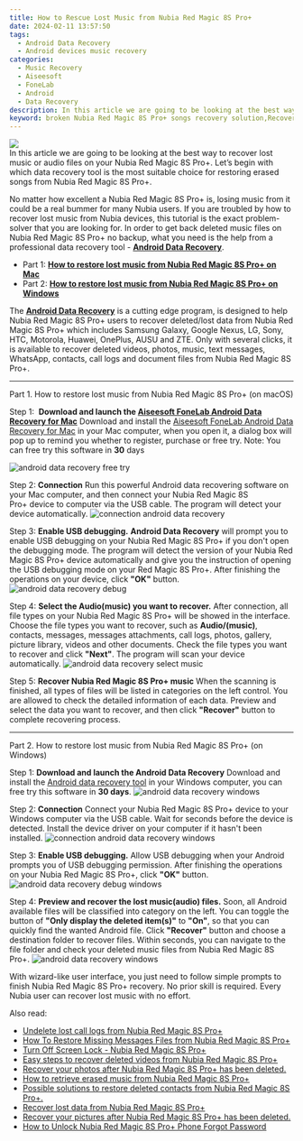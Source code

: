 ```yaml
---
title: How to Rescue Lost Music from Nubia Red Magic 8S Pro+
date: 2024-02-11 13:57:50
tags: 
  - Android Data Recovery
  - Android devices music recovery
categories: 
  - Music Recovery
  - Aiseesoft
  - FoneLab
  - Android
  - Data Recovery
description: In this article we are going to be looking at the best way to recover lost music or audio files on your Nubia Red Magic 8S Pro+. Let’s begin with which data recovery tool is the most suitable choice for restoring erased songs from Nubia Red Magic 8S Pro+.
keyword: broken Nubia Red Magic 8S Pro+ songs recovery solution,Recover deleted songs,undelete songs from Nubia Red Magic 8S Pro+,Regain missing songs on Nubia Red Magic 8S Pro+,broken Nubia Red Magic 8S Pro+ music recovery solution,Unerase music from Nubia Red Magic 8S Pro+,how can i find my deleted music Nubia Red Magic 8S Pro+,Nubia Red Magic 8S Pro+ music disappeared,how to get back deleted song Nubia Red Magic 8S Pro+ phone,how to recover music on Nubia Red Magic 8S Pro+,how can i find my deleted song Nubia Red Magic 8S Pro+,recover song from Nubia Red Magic 8S Pro+
---
```


<img src="https://img0mobiles.techidaily.com/images/best-assets/devices/nubia/nubia-red-magic-8s-proplus/5.jpg" class="atpl-imgstyle"  />

<div class="atpl-content atpl-for-fonelab-android recover-music">

<div class="atpl-post-description-part-1">
In this article we are going to be looking at the best way to recover lost music or audio files on your Nubia Red Magic 8S Pro+. Let’s begin with which data recovery tool is the most suitable choice for restoring erased songs from Nubia Red Magic 8S Pro+.
</div>



<div class="atpl-post-description-part-2">
<div class="tpl-content-sub-paragraph-normal">
  <p>
      No matter how excellent a Nubia Red Magic 8S Pro+ is, losing music from it could be a real bummer for many Nubia users. If you are troubled by how to recover lost music from Nubia  devices, this tutorial is the exact problem-solver that you are looking for. In order to get back deleted music files on Nubia Red Magic 8S Pro+ no backup, what you need is the help from a professional data recovery tool - <a href="https://tools.techidaily.com/aiseesoft-android-data-recovery/" target="_blank" rel="noopener"><strong>Android Data Recovery</strong></a>.
  </p>
</div>
</div>

<ul>
  <li>Part 1: <strong><a href="#p1">How to restore lost music from Nubia Red Magic 8S Pro+ on Mac</a></strong></li>
  <li>Part 2: <strong><a href="#p2">How to restore lost music from Nubia Red Magic 8S Pro+ on Windows</a></strong></li>
</ul>


<div class="atpl-post-description-part-3">
<div class="tpl-content-sub-paragraph-normal">
  <p>
      The <a href="https://tools.techidaily.com/aiseesoft-android-data-recovery/" target="_blank" rel="noopener"><strong>Android Data Recovery</strong></a> is a cutting edge program, is designed to help Nubia Red Magic 8S Pro+ users to recover deleted/lost data from Nubia Red Magic 8S Pro+ which includes Samsung Galaxy, Google Nexus, LG, Sony, HTC, Motorola, Huawei, OnePlus, AUSU and ZTE. Only with several clicks, it is available to recover deleted videos, photos, music, text messages, WhatsApp, contacts, call logs and document files from Nubia Red Magic 8S Pro+.
  </p>
</div>
</div>



<!-- Part 1 -->
<a id="p1" name="p1" ></a><hr>

<div>
  <span class="atpl-step-part-style">Part 1. How to restore lost music from Nubia Red Magic 8S Pro+ (on macOS)</span>
</div>

<span class="atpl-stepstyle-a"><span>Step 1: </span></span> <strong>Download and launch the <a href="https://tools.techidaily.com/aiseesoft-android-data-recovery-for-mac/" target="_blank" rel="noopener">Aiseesoft FoneLab Android Data Recovery for Mac</a></strong>
Download and install the <a href="https://tools.techidaily.com/aiseesoft-android-data-recovery-for-mac/" target="_blank" rel="noopener">Aiseesoft FoneLab Android Data Recovery for Mac</a> in your Mac computer, when you open it, a dialog box will pop up to remind you whether to register, purchase or free try.
Note: You can free try this software in <strong>30</strong> days

<img src="https://tools.techidaily.com/images/apps/aiseesoft/android-data-recovery/mac-free-try.png" class="atpl-imgstyle" alt="android data recovery free try" />

<span class="atpl-stepstyle-a"><span>Step 2: </span></span> <strong>Connection</strong>
Run this powerful Android data recovering software on your Mac computer, and then connect your Nubia Red Magic 8S Pro+ device to computer via the USB cable. The program will detect your device automatically.
<img src="https://tools.techidaily.com/images/apps/aiseesoft/android-data-recovery/mac-connection-interface.jpg" class="atpl-imgstyle" alt="connection android data recovery" />

<span class="atpl-stepstyle-a"><span>Step 3: </span></span> <strong>Enable USB debugging.</strong>
<strong>Android Data Recovery</strong> will prompt you to enable USB debugging on your Nubia Red Magic 8S Pro+ if you don't open the debugging mode. The program will detect the version of your Nubia Red Magic 8S Pro+ device automatically and give you the instruction of opening the USB debugging mode on your Red Magic 8S Pro+. After finishing the operations on your device, click <strong>"OK"</strong> button.
<img src="https://tools.techidaily.com/images/apps/aiseesoft/android-data-recovery/mac-android-usb-debug.jpg"  class="atpl-imgstyle" alt="android data recovery debug" />

<span class="atpl-stepstyle-a"><span>Step 4: </span></span> <strong>Select the Audio(music) you want to recover.</strong>
After connection, all file types on your Nubia Red Magic 8S Pro+ will be showed in the interface. Choose the file types you want to recover, such as <strong>Audio/(music)</strong>, contacts, messages, messages attachments, call logs, photos, gallery, picture library, videos and other documents. Check the file types you want to recover and click <b>"Next"</b>. The program will scan your device automatically.
<img src="https://tools.techidaily.com/images/apps/aiseesoft/android-data-recovery/mac-choose-type-music.jpg" class="atpl-imgstyle" alt="android data recovery select music" />

<span class="atpl-stepstyle-a"><span>Step 5: </span></span> <strong>Recover Nubia Red Magic 8S Pro+ music</strong>
When the scanning is finished, all types of files will be listed in categories on the left control. You are allowed to check the detailed information of each data. Preview and select the data you want to recover, and then click <b>"Recover"</b> button to complete recovering process.


<a id="p2" name="p2"></a><hr>

<!-- Part 2 -->
<div>
  <span class="atpl-step-part-style">Part 2. How to restore lost music from Nubia Red Magic 8S Pro+ (on Windows)</span>
</div>

<span class="atpl-stepstyle-a"><span>Step 1: </span></span> <strong>Download and launch the Android Data Recovery</strong>
Download and install the <a href="https://tools.techidaily.com/aiseesoft-android-data-recovery-for-win/" target="_blank" rel="noopener">Android data recovery tool</a> in your Windows computer, you can free try this software in <b>30 days</b>.
<img src="https://tools.techidaily.com/images/apps/aiseesoft/android-data-recovery/win-start-interface.png"  class="atpl-imgstyle" alt="android data recovery windows" />

<span class="atpl-stepstyle-a"><span>Step 2: </span></span> <strong>Connection</strong>
Connect your Nubia Red Magic 8S Pro+ device to your Windows computer via the USB cable. Wait for seconds before the device is detected. Install the device driver on your computer if it hasn't been installed.
<img src="https://tools.techidaily.com/images/apps/aiseesoft/android-data-recovery/win-connection-interface.png" class="atpl-imgstyle" alt="connection android data recovery windows" />

<span class="atpl-stepstyle-a"><span>Step 3: </span></span> <strong>Enable USB debugging.</strong>
Allow USB debugging when your Android prompts you of USB debugging permission. After finishing the operations on your Nubia Red Magic 8S Pro+, click <b>"OK"</b> button.
<img src="https://tools.techidaily.com/images/apps/aiseesoft/android-data-recovery/win-android-usb-debug.png" class="atpl-imgstyle" alt="android data recovery debug windows" />

<span class="atpl-stepstyle-a"><span>Step 4: </span></span> <strong>Preview and recover the lost music(audio) files.</strong>
Soon, all Android available files will be classified into category on the left. You can toggle the button of <b>"Only display the deleted item(s)"</b> to <b>"On"</b>, so that you can quickly find the wanted Android file. Click <b>"Recover"</b> button and choose a destination folder to recover files. Within seconds, you can navigate to the file folder and check your deleted music files from Nubia Red Magic 8S Pro+.
<img src="https://tools.techidaily.com/images/apps/aiseesoft/android-data-recovery/win-recover-music.jpg" class="atpl-imgstyle" alt="android data recovery windows" />

<div class="atpl-post-description-part-4">
<div class="tpl-content-sub-paragraph-normal">
  <p>
    With wizard-like user interface, you just need to follow simple prompts to finish Nubia Red Magic 8S Pro+ recovery. No prior skill is required. Every Nubia user can recover lost music with no effort.
  </p>
</div>
</div>


<ins class="adsbygoogle"
     style="display:block"
     data-ad-client="ca-pub-7571918770474297"
     data-ad-slot="8358498916"
     data-ad-format="auto"
     data-full-width-responsive="true"></ins>

<span class="atpl-alsoreadstyle">Also read:</span>
<div><ul>
<li><a href="/undelete-lost-call-logs-from-nubia-red-magic-8s-proplus-by-fonelab-android-recover-call-logs/" target="_blank" rel="noopener"><u>Undelete lost call logs from Nubia Red Magic 8S Pro+</u></a></li>
<li><a href="/how-to-restore-missing-messages-files-from-nubia-red-magic-8s-proplus-by-fonelab-android-recover-messages/" target="_blank" rel="noopener"><u>How To  Restore Missing Messages Files from Nubia Red Magic 8S Pro+</u></a></li>
<li><a href="/turn-off-screen-lock-nubia-red-magic-8s-proplus-by-drfone-android-unlock-android-unlock/" target="_blank" rel="noopener"><u>Turn Off Screen Lock - Nubia Red Magic 8S Pro+</u></a></li>
<li><a href="/easy-steps-to-recover-deleted-videos-from-nubia-red-magic-8s-proplus-by-fonelab-android-recover-video/" target="_blank" rel="noopener"><u>Easy steps to recover deleted videos from Nubia Red Magic 8S Pro+</u></a></li>
<li><a href="/recover-your-photos-after-nubia-red-magic-8s-proplus-has-been-deleted-by-fonelab-android-recover-photos/" target="_blank" rel="noopener"><u>Recover your photos after Nubia Red Magic 8S Pro+ has been deleted.</u></a></li>
<li><a href="/how-to-retrieve-erased-music-from-nubia-red-magic-8s-proplus-by-fonelab-android-recover-music/" target="_blank" rel="noopener"><u>How to retrieve erased music from Nubia Red Magic 8S Pro+</u></a></li>
<li><a href="/possible-solutions-to-restore-deleted-contacts-from-nubia-red-magic-8s-proplus-by-fonelab-android-recover-contacts/" target="_blank" rel="noopener"><u>Possible solutions to restore deleted contacts from Nubia Red Magic 8S Pro+.</u></a></li>
<li><a href="/recover-lost-data-from-nubia-red-magic-8s-proplus-by-fonelab-android-recover-data/" target="_blank" rel="noopener"><u>Recover lost data from Nubia Red Magic 8S Pro+</u></a></li>
<li><a href="/recover-your-pictures-after-nubia-red-magic-8s-proplus-has-been-deleted-by-fonelab-android-recover-pictures/" target="_blank" rel="noopener"><u>Recover your pictures after Nubia Red Magic 8S Pro+ has been deleted.</u></a></li>
<li><a href="/how-to-unlock-nubia-red-magic-8s-proplus-phone-forgot-password-by-drfone-android-unlock-android-unlock/" target="_blank" rel="noopener"><u>How to Unlock Nubia Red Magic 8S Pro+ Phone Forgot Password</u></a></li>
</ul></div>

</div>